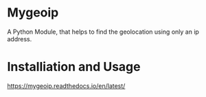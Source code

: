 # Mygeoip
A Python Module, that helps to find the geolocation using only an ip address.

# Installiation and Usage
https://mygeoip.readthedocs.io/en/latest/
